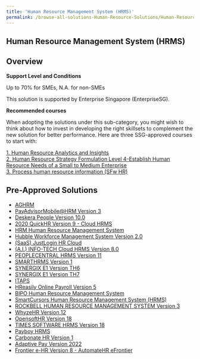 ```yaml
---
title: 'Human Resource Management System (HRMS)'
permalink: /browse-all-solutions-Human-Resource-Solutions/Human-Resource-Management-System--HRMS-
---
```


## Human Resource Management System (HRMS)
## Overview

**Support Level and Conditions**

Up to 70% for SMEs, N.A. for non-SMEs

This solution is supported by  Enterprise Singapore (EnterpriseSG).

**Recommended courses**

When adopting the solutions under this sub-category, you might wish to think about how to invest in developing the right skillsets to complement the new solution for better performance. Here are three SSG-approved courses to start with:

<a href='https://courses.enterprisejobskills.gov.sg/Course_Internet/CourseDetail/Human-Resource-Analytics-Insights-Synchronous-elearning-2'  target='_blank' rel='noopener'>1. Human Resource Analytics and Insights</a><br>
<a href='https://courses.enterprisejobskills.gov.sg/Course_Internet/CourseDetail/Human-Resource-Analytics-Insights-Level-4-Manage-Human-Resource-AnalyticsSynchronous-eLearning-2'  target='_blank' rel='noopener'>2. Human Resource Strategy Formulation Level 4-Establish Human Resource Needs of a Small to Medium Enterprise</a><br>
<a href='https://courses.enterprisejobskills.gov.sg/Course_Internet/CourseDetail/Data-Management-Level-2-Process-Human-Resource-Information-Synchronous-elearning-2'  target='_blank' rel='noopener'>3. Process human resource information (SFw HR)</a><br>

## Pre-Approved Solutions

- <a href='/productivity-solutions-grant/solutionrepo/solution125' target='_blank'>AGHRM</a><br>
- <a href='/productivity-solutions-grant/solutionrepo/solution259' target='_blank'>PayAdvisorMobile@HRM Version 3</a><br>
- <a href='/productivity-solutions-grant/solutionrepo/solution349' target='_blank'>Deskera People Version 10.0</a><br>
- <a href='/productivity-solutions-grant/solutionrepo/solution376' target='_blank'>2020 QuickHR Version 9 - Cloud HRMS</a><br>
- <a href='/productivity-solutions-grant/solutionrepo/solution450' target='_blank'>HRM Human Resource Management System</a><br>
- <a href='/productivity-solutions-grant/solutionrepo/solution455' target='_blank'>Hubble Workforce Management System Version 2.0</a><br>
- <a href='/productivity-solutions-grant/solutionrepo/solution531' target='_blank'>(SaaS) JustLogin HR Cloud</a><br>
- <a href='/productivity-solutions-grant/solutionrepo/solution1092' target='_blank'>(A.I.) INFO-TECH Cloud HRMS Version 8.0</a><br>
- <a href='/productivity-solutions-grant/solutionrepo/solution1289' target='_blank'>PEOPLECENTRAL HRMS Version 11</a><br>
- <a href='/productivity-solutions-grant/solutionrepo/solution1346' target='_blank'>SMARTHRMS Version 1</a><br>
- <a href='/productivity-solutions-grant/solutionrepo/solution2257' target='_blank'>SYNERGIX E1 Version TH6</a><br>
- <a href='/productivity-solutions-grant/solutionrepo/solution2258' target='_blank'>SYNERGIX E1 Version TH7</a><br>
- <a href='/productivity-solutions-grant/solutionrepo/solution2345' target='_blank'>ITAPS</a><br>
- <a href='/productivity-solutions-grant/solutionrepo/solution2365' target='_blank'>HReasily Online Payroll Version 5</a><br>
- <a href='/productivity-solutions-grant/solutionrepo/solution2370' target='_blank'>BIPO Human Resource Management System</a><br>
- <a href='/productivity-solutions-grant/solutionrepo/solution2395' target='_blank'>SmartCursors Human Resource Management System (HRMS)</a><br>
- <a href='/productivity-solutions-grant/solutionrepo/solution2682' target='_blank'>ROCKBELL HUMAN RESOURCE MANAGEMENT SYSTEM Version 3</a><br>
- <a href='/productivity-solutions-grant/solutionrepo/solution2739' target='_blank'>WhyzeHR Version 12</a><br>
- <a href='/productivity-solutions-grant/solutionrepo/solution2792' target='_blank'>OpensoftHR Version 18</a><br>
- <a href='/productivity-solutions-grant/solutionrepo/solution2802' target='_blank'>TIMES SOFTWARE HRMS Version 18</a><br>
- <a href='/productivity-solutions-grant/solutionrepo/solution2820' target='_blank'>Payboy HRMS</a><br>
- <a href='/productivity-solutions-grant/solutionrepo/solution2866' target='_blank'>Carbonate HR Version 1</a><br>
- <a href='/productivity-solutions-grant/solutionrepo/solution2894' target='_blank'>Adaptive Pay Version 2022</a><br>
- <a href='/productivity-solutions-grant/solutionrepo/solution2924' target='_blank'>Frontier e-HR Version 8 - AutomateHR eFrontier</a><br>
